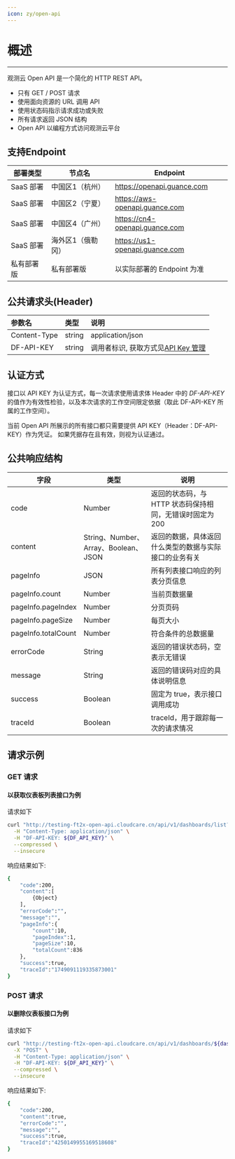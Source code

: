 ```yaml
---
icon: zy/open-api
---
```


# 概述

---

观测云 Open API 是一个简化的 HTTP REST API。

* 只有 GET / POST 请求
* 使用面向资源的 URL 调用 API
* 使用状态码指示请求成功或失败
* 所有请求返回 JSON 结构
* Open API 以编程方式访问观测云平台

## 支持Endpoint

| 部署类型  | 节点名       | Endpoint                       |
|-------|-----------|--------------------------------|
| SaaS 部署 | 中国区1（杭州）  | https://openapi.guance.com     |
| SaaS 部署 | 中国区2（宁夏）  | https://aws-openapi.guance.com |
| SaaS 部署 | 中国区4（广州）  | https://cn4-openapi.guance.com |
| SaaS 部署 | 海外区1（俄勒冈） | https://us1-openapi.guance.com |
| 私有部署版 | 私有部署版     | 以实际部署的 Endpoint 为准             |


## 公共请求头(Header)

| 参数名        | 类型      | 说明                                                                 |
|:-----------|:--------|:-------------------------------------------------------------------|
| Content-Type | string  | application/json                                                   |
| DF-API-KEY | string  | 调用者标识, 获取方式见[API Key 管理](../management/api-key/open-api.md)|


## 认证方式

接口以 API KEY 为认证方式，每一次请求使用请求体 Header 中的 *DF-API-KEY* 的值作为有效性检验，以及本次请求的工作空间限定依据（取此 DF-API-KEY 所属的工作空间）。

当前 Open API 所展示的所有接口都只需要提供 API KEY（Header：DF-API-KEY）作为凭证。
如果凭据存在且有效，则视为认证通过。


## 公共响应结构

| 字段        | 类型      | 说明                                |
|-----------|-----------|-----------------------------------|
| code      | Number    | 返回的状态码，与 HTTP 状态码保持相同，无错误时固定为 200 |
| content   | String、Number、Array、Boolean、JSON | 返回的数据，具体返回什么类型的数据与实际接口的业务有关       |
| pageInfo  | JSON | 所有列表接口响应的列表分页信息                   |
| pageInfo.count | Number | 当前页数据量                            |
| pageInfo.pageIndex | Number | 分页页码                              |
| pageInfo.pageSize | Number | 每页大小                              |
| pageInfo.totalCount | Number | 符合条件的总数据量                         |
| errorCode | String | 返回的错误状态码，空表示无错误                   |
| message   | String | 返回的错误码对应的具体说明信息                   |
| success   | Boolean | 固定为 true，表示接口调用成功                 |
| traceId   | Boolean | traceId，用于跟踪每一次的请求情况              |

## 请求示例

### GET 请求

#### 以获取仪表板列表接口为例
请求如下
```bash
curl "http://testing-ft2x-open-api.cloudcare.cn/api/v1/dashboards/list?pageIndex=1&pageSize=10" \
  -H "Content-Type: application/json" \
  -H "DF-API-KEY: ${DF_API_KEY}" \
  --compressed \
  --insecure
```

响应结果如下:
```bash
{
    "code":200,
    "content":[
        {Object}
    ],
    "errorCode":"",
    "message":"",
    "pageInfo":{
        "count":10,
        "pageIndex":1,
        "pageSize":10,
        "totalCount":836
    },
    "success":true,
    "traceId":"1749091119335873001"
}
```

### POST 请求

#### 以删除仪表板接口为例
请求如下
```bash
curl "http://testing-ft2x-open-api.cloudcare.cn/api/v1/dashboards/${dashboard_uuid}/delete" \
  -X "POST" \
  -H "Content-Type: application/json" \
  -H "DF-API-KEY: ${DF_API_KEY}" \
  --compressed \
  --insecure
```

响应结果如下:
```bash
{
    "code":200,
    "content":true,
    "errorCode":"",
    "message":"",
    "success":true,
    "traceId":"4250149955169518608"
}
```

